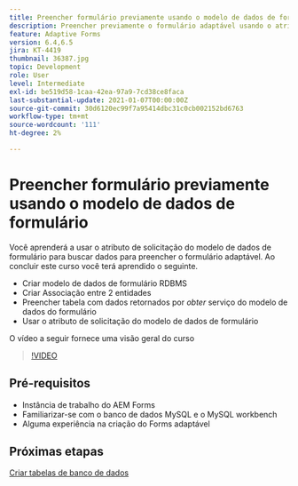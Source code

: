 ```yaml
---
title: Preencher formulário previamente usando o modelo de dados de formulário
description: Preencher previamente o formulário adaptável usando o atributo de solicitação do modelo de dados de formulário
feature: Adaptive Forms
version: 6.4,6.5
jira: KT-4419
thumbnail: 36387.jpg
topic: Development
role: User
level: Intermediate
exl-id: be519d58-1caa-42ea-97a9-7cd38ce8faca
last-substantial-update: 2021-01-07T00:00:00Z
source-git-commit: 30d6120ec99f7a95414dbc31c0cb002152bd6763
workflow-type: tm+mt
source-wordcount: '111'
ht-degree: 2%

---
```


# Preencher formulário previamente usando o modelo de dados de formulário

Você aprenderá a usar o atributo de solicitação do modelo de dados de formulário para buscar dados para preencher o formulário adaptável.
Ao concluir este curso você terá aprendido o seguinte.

* Criar modelo de dados de formulário RDBMS
* Criar Associação entre 2 entidades
* Preencher tabela com dados retornados por _obter_ serviço do modelo de dados do formulário
* Usar o atributo de solicitação do modelo de dados de formulário

O vídeo a seguir fornece uma visão geral do curso
>[!VIDEO](https://video.tv.adobe.com/v/36387?quality=12&learn=on)

## Pré-requisitos

* Instância de trabalho do AEM Forms
* Familiarizar-se com o banco de dados MySQL e o MySQL workbench
* Alguma experiência na criação do Forms adaptável

## Próximas etapas

[Criar tabelas de banco de dados](./create-database-tables.md)
